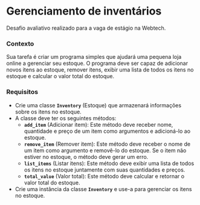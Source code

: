 # Gerenciamento de inventários

Desafio avaliativo realizado para a vaga de estágio na Webtech.
### **Contexto**

Sua tarefa é criar um programa simples que ajudará uma pequena loja online a gerenciar seu estoque. O programa deve ser capaz de adicionar novos itens ao estoque, remover itens, exibir uma lista de todos os itens no estoque e calcular o valor total do estoque.
### **Requisitos**

- Crie uma classe **`Inventory`** (Estoque) que armazenará informações sobre os itens no estoque.
- A classe deve ter os seguintes métodos:
    - **`add_item`** (Adicionar item): Este método deve receber nome, quantidade e preço de um item como argumentos e adicioná-lo ao estoque.
    - **`remove_item`** (Remover item): Este método deve receber o nome de um item como argumento e removê-lo do estoque. Se o item não estiver no estoque, o método deve gerar um erro.
    - **`list_items`** (Listar itens): Este método deve exibir uma lista de todos os itens no estoque juntamente com suas quantidades e preços.
    - **`total_value`** (Valor total): Este método deve calcular e retornar o valor total do estoque.
- Crie uma instância da classe **`Inventory`** e use-a para gerenciar os itens no estoque.
